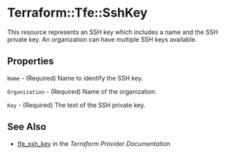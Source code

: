 # Terraform::Tfe::SshKey

This resource represents an SSH key which includes a name and the SSH private
key. An organization can have multiple SSH keys available.

## Properties

`Name` - (Required) Name to identify the SSH key.

`Organization` - (Required) Name of the organization.

`Key` - (Required) The text of the SSH private key.


## See Also

* [tfe_ssh_key](https://www.terraform.io/docs/providers/tfe/r/ssh_key.html) in the _Terraform Provider Documentation_